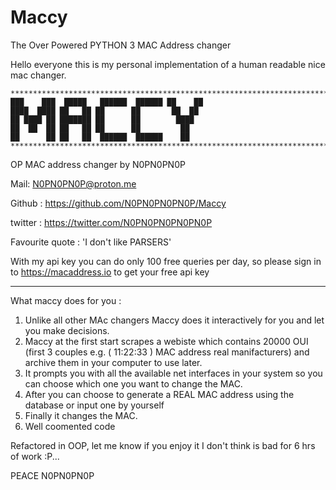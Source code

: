 # Maccy
The Over Powered PYTHON 3 MAC Address changer


Hello everyone this is my personal implementation of  a human readable nice mac changer.
```
****************************************************************************************************
███    ███  █████   ██████  ██████ ██    ██
████  ████ ██   ██ ██      ██       ██  ██
██ ████ ██ ███████ ██      ██        ████
██  ██  ██ ██   ██ ██      ██         ██
██      ██ ██   ██  ██████  ██████    ██
****************************************************************************************************
```
OP MAC address changer by N0PN0PN0P

Mail: N0PN0PN0P@proton.me

Github : https://github.com/N0PN0PN0PN0P/Maccy

twitter : https://twitter.com/N0PN0PN0PN0PN0P

Favourite quote : 'I don't like PARSERS'

With my api key you can do only 100 free queries per day,
so please sign in to https://macaddress.io to get your free api key

****************************************************************************************************

What maccy does for you :
1) Unlike all other MAc changers Maccy does it interactively for you and let you make decisions.
2) Maccy at the first start scrapes a webiste which contains 20000 OUI (first 3 couples e.g. ( 11:22:33 ) MAC address real manifacturers) and archive them in your computer to use later.
3) It prompts you with all the available net interfaces in your system so you can choose which one you want to change the MAC.
4) After you can choose to generate a REAL MAC address using the database or input one by yourself
5) Finally it changes the MAC.
6) Well coomented code

Refactored in OOP, let me know if you enjoy it I don't think is bad for 6 hrs of work :P...

  PEACE N0PN0PN0P
